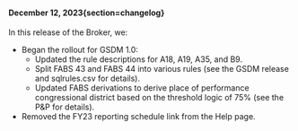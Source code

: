 #### December 12, 2023{section=changelog}
In this release of the Broker, we:

* Began the rollout for GSDM 1.0:
    * Updated the rule descriptions for A18, A19, A35, and B9.
    * Split FABS 43 and FABS 44 into various rules (see the GSDM release and sqlrules.csv for details).
    * Updated FABS derivations to derive place of performance congressional district based on the threshold logic of 75% (see the P&P for details).
* Removed the FY23 reporting schedule link from the Help page.
